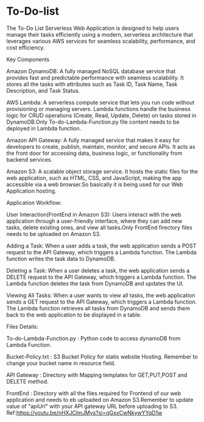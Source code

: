 # To-Do-list
The To-Do List Serverless Web Application is designed to help users manage their tasks efficiently using a modern, serverless architecture that leverages various AWS services for seamless scalability, performance, and cost efficiency.

Key Components

Amazon DynamoDB: A fully managed NoSQL database service that provides fast and predictable performance with seamless scalability. It stores all the tasks with attributes such as Task ID, Task Name, Task Description, and Task Status.

AWS Lambda: A serverless compute service that lets you run code without provisioning or managing servers. Lambda functions handle the business logic for CRUD operations (Create, Read, Update, Delete) on tasks stored in DynamoDB.Only To-do-Lambda-Function.py file content needs to be deployed in Lambda function.

Amazon API Gateway: A fully managed service that makes it easy for developers to create, publish, maintain, monitor, and secure APIs. It acts as the front door for accessing data, business logic, or functionality from backend services.

Amazon S3: A scalable object storage service. It hosts the static files for the web application, such as HTML, CSS, and JavaScript, making the app accessible via a web browser.So basically it is being used for our Web Application hosting.

Application Workflow:

User Interaction(FrontEnd in Amazon S3): Users interact with the web application through a user-friendly interface, where they can add new tasks, delete existing ones, and view all tasks.Only FrontEnd firectory files needs to be uploaded on Amazon S3.

Adding a Task: When a user adds a task, the web application sends a POST request to the API Gateway, which triggers a Lambda function. The Lambda function writes the task data to DynamoDB.

Deleting a Task: When a user deletes a task, the web application sends a DELETE request to the API Gateway, which triggers a Lambda function. The Lambda function deletes the task from DynamoDB and updates the UI.

Viewing All Tasks: When a user wants to view all tasks, the web application sends a GET request to the API Gateway, which triggers a Lambda function. The Lambda function retrieves all tasks from DynamoDB and sends them back to the web application to be displayed in a table.

Files Details:

To-do-Lambda-Function.py : Python code to access dynamoDB from Lambda Function.

Bucket-Policy.txt : S3 Bucket Policy for statis website Hosting. Remember to change your bucket name in resource field.

API Gateway : Directory with Mapping templates for GET,PUT,POST and DELETE method.

FrontEnd : Directory with all the files required for Frontend of our web application and needs to eb uploaded on Amazon S3.Remember to update value of "apiUrl" with your API gateway URL before uploading to S3.
Ref:https://youtu.be/nHXJClmJMys?si=qGxxCwNkywYYqD1w
